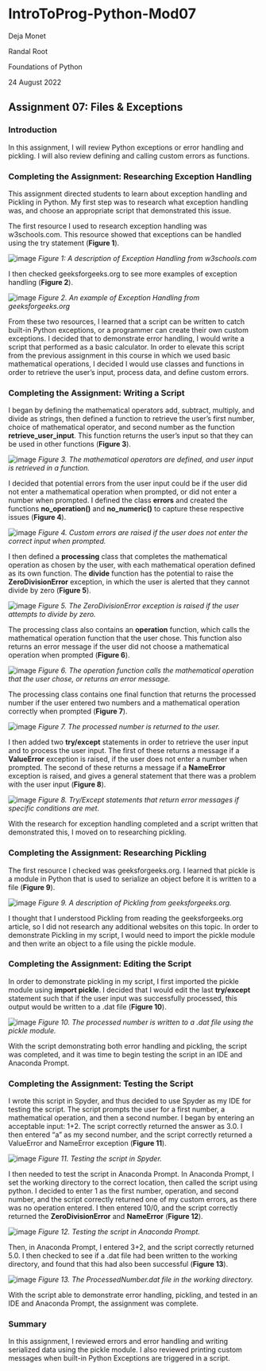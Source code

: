 # IntroToProg-Python-Mod07

Deja Monet

Randal Root

Foundations of Python

24 August 2022

## Assignment 07: Files & Exceptions

### Introduction

In this assignment, I will review Python exceptions or error handling and pickling. I will also review defining and calling custom errors as functions.

### Completing the Assignment: Researching Exception Handling

This assignment directed students to learn about exception handling and Pickling in Python. My first step was to research what exception handling was, and choose an appropriate script that demonstrated this issue.

The first resource I used to research exception handling was w3schools.com. This resource showed that exceptions can be handled using the try statement (**Figure 1**).

![image](https://user-images.githubusercontent.com/111031988/186559303-009b91cb-e5ea-494f-b1cc-9fed477718df.png)
*Figure 1: A description of Exception Handling from w3schools.com*

I then checked geeksforgeeks.org to see more examples of exception handling (**Figure 2**).

![image](https://user-images.githubusercontent.com/111031988/186568152-c6e117a5-a3cd-4747-9a31-e1252bb79513.png)
*Figure 2. An example of Exception Handling from geeksforgeeks.org*

From these two resources, I learned that a script can be written to catch built-in Python exceptions, or a programmer can create their own custom exceptions. I decided that to demonstrate error handling, I would write a script that performed as a basic calculator. In order to elevate this script from the previous assignment in this course in which we used basic mathematical operations, I decided I would use classes and functions in order to retrieve the user’s input, process data, and define custom errors.

### Completing the Assignment: Writing a Script

I began by defining the mathematical operators add, subtract, multiply, and divide as strings, then defined a function to retrieve the user’s first number, choice of mathematical operator, and second number as the function **retrieve_user_input**. This function returns the user’s input so that they can be used in other functions (**Figure 3**).

![image](https://user-images.githubusercontent.com/111031988/186568345-6eccb719-7658-4743-b46f-3c6b79ae748a.png)
*Figure 3. The mathematical operators are defined, and user input is retrieved in a function.*

I decided that potential errors from the user input could be if the user did not enter a mathematical operation when prompted, or did not enter a number when prompted. I defined the class **errors** and created the functions **no_operation()** and **no_numeric()** to capture these respective issues (**Figure 4**).

![image](https://user-images.githubusercontent.com/111031988/186568519-ae3f03fb-e994-4528-b4eb-ebad26a62725.png)
*Figure 4. Custom errors are raised if the user does not enter the correct input when prompted.*

I then defined a **processing** class that completes the mathematical operation as chosen by the user, with each mathematical operation defined as its own function. The **divide** function has the potential to raise the **ZeroDivisionError** exception, in which the user is alerted that they cannot divide by zero (**Figure 5**).

![image](https://user-images.githubusercontent.com/111031988/186568630-122defb8-a634-4669-940d-074cd00e0397.png)
*Figure 5. The ZeroDivisionError exception is raised if the user attempts to divide by zero.*

The processing class also contains an **operation** function, which calls the mathematical operation function that the user chose. This function also returns an error message if the user did not choose a mathematical operation when prompted (**Figure 6**).

![image](https://user-images.githubusercontent.com/111031988/186568773-76203595-1602-4ac5-8d0a-967127e4a762.png)
*Figure 6. The operation function calls the mathematical operation that the user chose, or returns an error message.*

The processing class contains one final function that returns the processed number if the user entered two numbers and a mathematical operation correctly when prompted (**Figure 7**).

![image](https://user-images.githubusercontent.com/111031988/186568832-ea6311d6-d8a9-4eba-bc5a-8073901f4d40.png)
*Figure 7. The processed number is returned to the user.*

I then added two **try/except** statements in order to retrieve the user input and to process the user input. The first of these returns a message if a **ValueError** exception is raised, if the user does not enter a number when prompted. The second of these returns a message if a **NameError** exception is raised, and gives a general statement that there was a problem with the user input (**Figure 8**).

![image](https://user-images.githubusercontent.com/111031988/186568955-112849d1-6dd7-48a4-b640-28a0fe1b0b11.png)
*Figure 8. Try/Except statements that return error messages if specific conditions are met.*

With the research for exception handling completed and a script written that demonstrated this, I moved on to researching pickling.

### Completing the Assignment: Researching Pickling

The first resource I checked was geeksforgeeks.org. I learned that pickle is a module in Python that is used to serialize an object before it is written to a file (**Figure 9**).

![image](https://user-images.githubusercontent.com/111031988/186569057-4507ddd5-839a-437d-ac4e-133e343593b6.png)
*Figure 9. A description of Pickling from geeksforgeeks.org.*

I thought that I understood Pickling from reading the geeksforgeeks.org article, so I did not research any additional websites on this topic. In order to demonstrate Pickling in my script, I would need to import the pickle module and then write an object to a file using the pickle module.

### Completing the Assignment: Editing the Script

In order to demonstrate pickling in my script, I first imported the pickle module using **import pickle**. I decided that I would edit the last **try/except** statement such that if the user input was successfully processed, this output would be written to a .dat file (**Figure 10**).

![image](https://user-images.githubusercontent.com/111031988/186569186-1fa0b131-1748-41bb-a80a-92c9f8790e80.png)
*Figure 10. The processed number is written to a .dat file using the pickle module.*

With the script demonstrating both error handling and pickling, the script was completed, and it was time to begin testing the script in an IDE and Anaconda Prompt.

### Completing the Assignment: Testing the Script

I wrote this script in Spyder, and thus decided to use Spyder as my IDE for testing the script. The script prompts the user for a first number, a mathematical operation, and then a second number. I began by entering an acceptable input: 1+2. The script correctly returned the answer as 3.0. I then entered “a” as my second number, and the script correctly returned a ValueError and NameError exception (**Figure 11**).

![image](https://user-images.githubusercontent.com/111031988/186569313-51115b74-ddf7-4b70-bedb-1ac6913e1340.png)
*Figure 11. Testing the script in Spyder.*

I then needed to test the script in Anaconda Prompt. In Anaconda Prompt, I set the working directory to the correct location, then called the script using python. I decided to enter 1 as the first number, operation, and second number, and the script correctly returned one of my custom errors, as there was no operation entered. I then entered 10/0, and the script correctly returned the **ZeroDivisionError** and **NameError** (**Figure 12**).

![image](https://user-images.githubusercontent.com/111031988/186569379-848ace82-240c-4614-baf0-e92e5cc88721.png)
*Figure 12. Testing the script in Anaconda Prompt.*

Then, in Anaconda Prompt, I entered 3+2, and the script correctly returned 5.0. I then checked to see if a .dat file had been written to the working directory, and found that this had also been successful (**Figure 13**).

![image](https://user-images.githubusercontent.com/111031988/186569440-3ea88db7-ad15-4450-ac5f-696db2cb62be.png)
*Figure 13. The ProcessedNumber.dat file in the working directory.*

With the script able to demonstrate error handling, pickling, and tested in an IDE and Anaconda Prompt, the assignment was complete.

### Summary

In this assignment, I reviewed errors and error handling and writing serialized data using the pickle module. I also reviewed printing custom messages when built-in Python Exceptions are triggered in a script.



